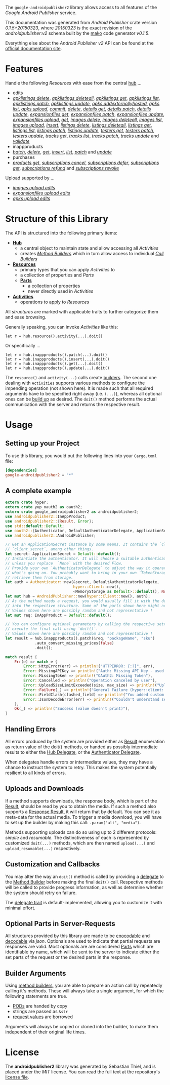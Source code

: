 <!---
DO NOT EDIT !
This file was generated automatically from 'src/mako/api/README.md.mako'
DO NOT EDIT !
-->
The `google-androidpublisher2` library allows access to all features of the *Google Android Publisher* service.

This documentation was generated from *Android Publisher* crate version *0.1.5+20150323*, where *20150323* is the exact revision of the *androidpublisher:v2* schema built by the [mako](http://www.makotemplates.org/) code generator *v0.1.5*.

Everything else about the *Android Publisher* *v2* API can be found at the
[official documentation site](https://developers.google.com/android-publisher).
# Features

Handle the following *Resources* with ease from the central [hub](http://byron.github.io/google-apis-rs/google_androidpublisher2/struct.AndroidPublisher.html) ... 

* edits
 * [*apklistings delete*](http://byron.github.io/google-apis-rs/google_androidpublisher2/struct.EditApklistingDeleteCall.html), [*apklistings deleteall*](http://byron.github.io/google-apis-rs/google_androidpublisher2/struct.EditApklistingDeleteallCall.html), [*apklistings get*](http://byron.github.io/google-apis-rs/google_androidpublisher2/struct.EditApklistingGetCall.html), [*apklistings list*](http://byron.github.io/google-apis-rs/google_androidpublisher2/struct.EditApklistingListCall.html), [*apklistings patch*](http://byron.github.io/google-apis-rs/google_androidpublisher2/struct.EditApklistingPatchCall.html), [*apklistings update*](http://byron.github.io/google-apis-rs/google_androidpublisher2/struct.EditApklistingUpdateCall.html), [*apks addexternallyhosted*](http://byron.github.io/google-apis-rs/google_androidpublisher2/struct.EditApkAddexternallyhostedCall.html), [*apks list*](http://byron.github.io/google-apis-rs/google_androidpublisher2/struct.EditApkListCall.html), [*apks upload*](http://byron.github.io/google-apis-rs/google_androidpublisher2/struct.EditApkUploadCall.html), [*commit*](http://byron.github.io/google-apis-rs/google_androidpublisher2/struct.EditCommitCall.html), [*delete*](http://byron.github.io/google-apis-rs/google_androidpublisher2/struct.EditDeleteCall.html), [*details get*](http://byron.github.io/google-apis-rs/google_androidpublisher2/struct.EditDetailGetCall.html), [*details patch*](http://byron.github.io/google-apis-rs/google_androidpublisher2/struct.EditDetailPatchCall.html), [*details update*](http://byron.github.io/google-apis-rs/google_androidpublisher2/struct.EditDetailUpdateCall.html), [*expansionfiles get*](http://byron.github.io/google-apis-rs/google_androidpublisher2/struct.EditExpansionfileGetCall.html), [*expansionfiles patch*](http://byron.github.io/google-apis-rs/google_androidpublisher2/struct.EditExpansionfilePatchCall.html), [*expansionfiles update*](http://byron.github.io/google-apis-rs/google_androidpublisher2/struct.EditExpansionfileUpdateCall.html), [*expansionfiles upload*](http://byron.github.io/google-apis-rs/google_androidpublisher2/struct.EditExpansionfileUploadCall.html), [*get*](http://byron.github.io/google-apis-rs/google_androidpublisher2/struct.EditGetCall.html), [*images delete*](http://byron.github.io/google-apis-rs/google_androidpublisher2/struct.EditImageDeleteCall.html), [*images deleteall*](http://byron.github.io/google-apis-rs/google_androidpublisher2/struct.EditImageDeleteallCall.html), [*images list*](http://byron.github.io/google-apis-rs/google_androidpublisher2/struct.EditImageListCall.html), [*images upload*](http://byron.github.io/google-apis-rs/google_androidpublisher2/struct.EditImageUploadCall.html), [*insert*](http://byron.github.io/google-apis-rs/google_androidpublisher2/struct.EditInsertCall.html), [*listings delete*](http://byron.github.io/google-apis-rs/google_androidpublisher2/struct.EditListingDeleteCall.html), [*listings deleteall*](http://byron.github.io/google-apis-rs/google_androidpublisher2/struct.EditListingDeleteallCall.html), [*listings get*](http://byron.github.io/google-apis-rs/google_androidpublisher2/struct.EditListingGetCall.html), [*listings list*](http://byron.github.io/google-apis-rs/google_androidpublisher2/struct.EditListingListCall.html), [*listings patch*](http://byron.github.io/google-apis-rs/google_androidpublisher2/struct.EditListingPatchCall.html), [*listings update*](http://byron.github.io/google-apis-rs/google_androidpublisher2/struct.EditListingUpdateCall.html), [*testers get*](http://byron.github.io/google-apis-rs/google_androidpublisher2/struct.EditTesterGetCall.html), [*testers patch*](http://byron.github.io/google-apis-rs/google_androidpublisher2/struct.EditTesterPatchCall.html), [*testers update*](http://byron.github.io/google-apis-rs/google_androidpublisher2/struct.EditTesterUpdateCall.html), [*tracks get*](http://byron.github.io/google-apis-rs/google_androidpublisher2/struct.EditTrackGetCall.html), [*tracks list*](http://byron.github.io/google-apis-rs/google_androidpublisher2/struct.EditTrackListCall.html), [*tracks patch*](http://byron.github.io/google-apis-rs/google_androidpublisher2/struct.EditTrackPatchCall.html), [*tracks update*](http://byron.github.io/google-apis-rs/google_androidpublisher2/struct.EditTrackUpdateCall.html) and [*validate*](http://byron.github.io/google-apis-rs/google_androidpublisher2/struct.EditValidateCall.html)
* inappproducts
 * [*batch*](http://byron.github.io/google-apis-rs/google_androidpublisher2/struct.InappproductBatchCall.html), [*delete*](http://byron.github.io/google-apis-rs/google_androidpublisher2/struct.InappproductDeleteCall.html), [*get*](http://byron.github.io/google-apis-rs/google_androidpublisher2/struct.InappproductGetCall.html), [*insert*](http://byron.github.io/google-apis-rs/google_androidpublisher2/struct.InappproductInsertCall.html), [*list*](http://byron.github.io/google-apis-rs/google_androidpublisher2/struct.InappproductListCall.html), [*patch*](http://byron.github.io/google-apis-rs/google_androidpublisher2/struct.InappproductPatchCall.html) and [*update*](http://byron.github.io/google-apis-rs/google_androidpublisher2/struct.InappproductUpdateCall.html)
* purchases
 * [*products get*](http://byron.github.io/google-apis-rs/google_androidpublisher2/struct.PurchaseProductGetCall.html), [*subscriptions cancel*](http://byron.github.io/google-apis-rs/google_androidpublisher2/struct.PurchaseSubscriptionCancelCall.html), [*subscriptions defer*](http://byron.github.io/google-apis-rs/google_androidpublisher2/struct.PurchaseSubscriptionDeferCall.html), [*subscriptions get*](http://byron.github.io/google-apis-rs/google_androidpublisher2/struct.PurchaseSubscriptionGetCall.html), [*subscriptions refund*](http://byron.github.io/google-apis-rs/google_androidpublisher2/struct.PurchaseSubscriptionRefundCall.html) and [*subscriptions revoke*](http://byron.github.io/google-apis-rs/google_androidpublisher2/struct.PurchaseSubscriptionRevokeCall.html)


Upload supported by ...

* [*images upload edits*](http://byron.github.io/google-apis-rs/google_androidpublisher2/struct.EditImageUploadCall.html)
* [*expansionfiles upload edits*](http://byron.github.io/google-apis-rs/google_androidpublisher2/struct.EditExpansionfileUploadCall.html)
* [*apks upload edits*](http://byron.github.io/google-apis-rs/google_androidpublisher2/struct.EditApkUploadCall.html)



# Structure of this Library

The API is structured into the following primary items:

* **[Hub](http://byron.github.io/google-apis-rs/google_androidpublisher2/struct.AndroidPublisher.html)**
    * a central object to maintain state and allow accessing all *Activities*
    * creates [*Method Builders*](http://byron.github.io/google-apis-rs/google_androidpublisher2/trait.MethodsBuilder.html) which in turn
      allow access to individual [*Call Builders*](http://byron.github.io/google-apis-rs/google_androidpublisher2/trait.CallBuilder.html)
* **[Resources](http://byron.github.io/google-apis-rs/google_androidpublisher2/trait.Resource.html)**
    * primary types that you can apply *Activities* to
    * a collection of properties and *Parts*
    * **[Parts](http://byron.github.io/google-apis-rs/google_androidpublisher2/trait.Part.html)**
        * a collection of properties
        * never directly used in *Activities*
* **[Activities](http://byron.github.io/google-apis-rs/google_androidpublisher2/trait.CallBuilder.html)**
    * operations to apply to *Resources*

All *structures* are marked with applicable traits to further categorize them and ease browsing.

Generally speaking, you can invoke *Activities* like this:

```Rust,ignore
let r = hub.resource().activity(...).doit()
```

Or specifically ...

```ignore
let r = hub.inappproducts().patch(...).doit()
let r = hub.inappproducts().insert(...).doit()
let r = hub.inappproducts().get(...).doit()
let r = hub.inappproducts().update(...).doit()
```

The `resource()` and `activity(...)` calls create [builders][builder-pattern]. The second one dealing with `Activities` 
supports various methods to configure the impending operation (not shown here). It is made such that all required arguments have to be 
specified right away (i.e. `(...)`), whereas all optional ones can be [build up][builder-pattern] as desired.
The `doit()` method performs the actual communication with the server and returns the respective result.

# Usage

## Setting up your Project

To use this library, you would put the following lines into your `Cargo.toml` file:

```toml
[dependencies]
google-androidpublisher2 = "*"
```

## A complete example

```Rust
extern crate hyper;
extern crate yup_oauth2 as oauth2;
extern crate google_androidpublisher2 as androidpublisher2;
use androidpublisher2::InAppProduct;
use androidpublisher2::{Result, Error};
use std::default::Default;
use oauth2::{Authenticator, DefaultAuthenticatorDelegate, ApplicationSecret, MemoryStorage};
use androidpublisher2::AndroidPublisher;

// Get an ApplicationSecret instance by some means. It contains the `client_id` and 
// `client_secret`, among other things.
let secret: ApplicationSecret = Default::default();
// Instantiate the authenticator. It will choose a suitable authentication flow for you, 
// unless you replace  `None` with the desired Flow.
// Provide your own `AuthenticatorDelegate` to adjust the way it operates and get feedback about 
// what's going on. You probably want to bring in your own `TokenStorage` to persist tokens and
// retrieve them from storage.
let auth = Authenticator::new(&secret, DefaultAuthenticatorDelegate,
                              hyper::Client::new(),
                              <MemoryStorage as Default>::default(), None);
let mut hub = AndroidPublisher::new(hyper::Client::new(), auth);
// As the method needs a request, you would usually fill it with the desired information
// into the respective structure. Some of the parts shown here might not be applicable !
// Values shown here are possibly random and not representative !
let mut req: InAppProduct = Default::default();

// You can configure optional parameters by calling the respective setters at will, and
// execute the final call using `doit()`.
// Values shown here are possibly random and not representative !
let result = hub.inappproducts().patch(&req, "packageName", "sku")
             .auto_convert_missing_prices(false)
             .doit();

match result {
    Err(e) => match e {
        Error::HttpError(err) => println!("HTTPERROR: {:?}", err),
        Error::MissingAPIKey => println!("Auth: Missing API Key - used if there are no scopes"),
        Error::MissingToken => println!("OAuth2: Missing Token"),
        Error::Cancelled => println!("Operation canceled by user"),
        Error::UploadSizeLimitExceeded(size, max_size) => println!("Upload size too big: {} of {}", size, max_size),
        Error::Failure(_) => println!("General Failure (hyper::client::Response doesn't print)"),
        Error::FieldClash(clashed_field) => println!("You added custom parameter which is part of builder: {:?}", clashed_field),
        Error::JsonDecodeError(err) => println!("Couldn't understand server reply - maybe API needs update: {:?}", err),
    },
    Ok(_) => println!("Success (value doesn't print)"),
}

```
## Handling Errors

All errors produced by the system are provided either as [Result](http://byron.github.io/google-apis-rs/google_androidpublisher2/enum.Result.html) enumeration as return value of 
the doit() methods, or handed as possibly intermediate results to either the 
[Hub Delegate](http://byron.github.io/google-apis-rs/google_androidpublisher2/trait.Delegate.html), or the [Authenticator Delegate](http://byron.github.io/google-apis-rs/google_androidpublisher2/../yup-oauth2/trait.AuthenticatorDelegate.html).

When delegates handle errors or intermediate values, they may have a chance to instruct the system to retry. This 
makes the system potentially resilient to all kinds of errors.

## Uploads and Downloads
If a method supports downloads, the response body, which is part of the [Result](http://byron.github.io/google-apis-rs/google_androidpublisher2/enum.Result.html), should be
read by you to obtain the media.
If such a method also supports a [Response Result](http://byron.github.io/google-apis-rs/google_androidpublisher2/trait.ResponseResult.html), it will return that by default.
You can see it as meta-data for the actual media. To trigger a media download, you will have to set up the builder by making
this call: `.param("alt", "media")`.

Methods supporting uploads can do so using up to 2 different protocols: 
*simple* and *resumable*. The distinctiveness of each is represented by customized 
`doit(...)` methods, which are then named `upload(...)` and `upload_resumable(...)` respectively.

## Customization and Callbacks

You may alter the way an `doit()` method is called by providing a [delegate](http://byron.github.io/google-apis-rs/google_androidpublisher2/trait.Delegate.html) to the 
[Method Builder](http://byron.github.io/google-apis-rs/google_androidpublisher2/trait.CallBuilder.html) before making the final `doit()` call. 
Respective methods will be called to provide progress information, as well as determine whether the system should 
retry on failure.

The [delegate trait](http://byron.github.io/google-apis-rs/google_androidpublisher2/trait.Delegate.html) is default-implemented, allowing you to customize it with minimal effort.

## Optional Parts in Server-Requests

All structures provided by this library are made to be [enocodable](http://byron.github.io/google-apis-rs/google_androidpublisher2/trait.RequestValue.html) and 
[decodable](http://byron.github.io/google-apis-rs/google_androidpublisher2/trait.ResponseResult.html) via *json*. Optionals are used to indicate that partial requests are responses 
are valid.
Most optionals are are considered [Parts](http://byron.github.io/google-apis-rs/google_androidpublisher2/trait.Part.html) which are identifiable by name, which will be sent to 
the server to indicate either the set parts of the request or the desired parts in the response.

## Builder Arguments

Using [method builders](http://byron.github.io/google-apis-rs/google_androidpublisher2/trait.CallBuilder.html), you are able to prepare an action call by repeatedly calling it's methods.
These will always take a single argument, for which the following statements are true.

* [PODs][wiki-pod] are handed by copy
* strings are passed as `&str`
* [request values](http://byron.github.io/google-apis-rs/google_androidpublisher2/trait.RequestValue.html) are borrowed

Arguments will always be copied or cloned into the builder, to make them independent of their original life times.

[wiki-pod]: http://en.wikipedia.org/wiki/Plain_old_data_structure
[builder-pattern]: http://en.wikipedia.org/wiki/Builder_pattern
[google-go-api]: https://github.com/google/google-api-go-client

# License
The **androidpublisher2** library was generated by Sebastian Thiel, and is placed 
under the *MIT* license.
You can read the full text at the repository's [license file][repo-license].

[repo-license]: https://github.com/Byron/google-apis-rs/LICENSE.md
